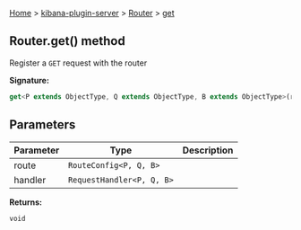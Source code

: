 [Home](./index) &gt; [kibana-plugin-server](./kibana-plugin-server.md) &gt; [Router](./kibana-plugin-server.router.md) &gt; [get](./kibana-plugin-server.router.get.md)

## Router.get() method

Register a `GET` request with the router

<b>Signature:</b>

```typescript
get<P extends ObjectType, Q extends ObjectType, B extends ObjectType>(route: RouteConfig<P, Q, B>, handler: RequestHandler<P, Q, B>): void;
```

## Parameters

|  Parameter | Type | Description |
|  --- | --- | --- |
|  route | <code>RouteConfig&lt;P, Q, B&gt;</code> |  |
|  handler | <code>RequestHandler&lt;P, Q, B&gt;</code> |  |

<b>Returns:</b>

`void`

